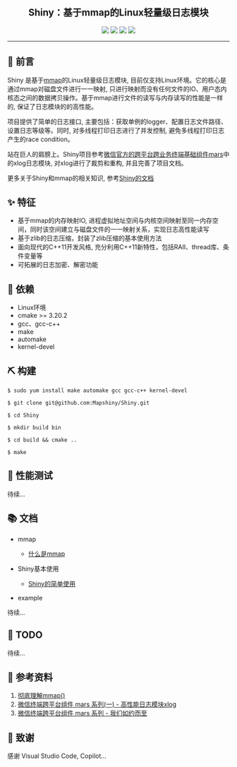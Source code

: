 <div align="center">


## Shiny：基于mmap的Linux轻量级日志模块

![](https://img.shields.io/badge/release-v1.0-blue.svg)
![](https://img.shields.io/badge/build-passing-green.svg)
![](https://img.shields.io/badge/dependencies-up%20to%20date-green.svg)
![](https://img.shields.io/badge/license-MIT-blue.svg)

</div>

-----

## 🐣 前言

Shiny 是基于[mmap](./docs/mmap.md)的Linux轻量级日志模块, 目前仅支持Linux环境。它的核心是通过mmap对磁盘文件进行一一映射, 只进行映射而没有任何文件的IO、用户态内核态之间的数据拷贝操作。基于mmap进行文件的读写与内存读写的性能是一样的, 保证了日志模块的的高性能。

项目提供了简单的日志接口, 主要包括：获取单例的logger、配置日志文件路径、设置日志等级等。同时, 对多线程打印日志进行了并发控制, 避免多线程打印日志产生的race condition。

站在巨人的肩膀上。Shiny项目参考[微信官方的跨平台跨业务终端基础组件mars](https://github.com/Tencent/mars)中的xlog日志模块, 对xlog进行了裁剪和重构, 并且完善了项目文档。

更多关于Shiny和mmap的相关知识, 参考[Shiny的文档](#docss)


## ✨ 特征

- 基于mmap的内存映射IO, 进程虚拟地址空间与内核空间映射至同一内存空间，同时该空间建立与磁盘文件的一一映射关系，实现日志高性能读写
- 基于zlib的日志压缩，封装了zlib压缩的基本使用方法
- 面向现代的C++11开发风格, 充分利用C++11新特性，包括RAII、thread库、条件变量等
- 可拓展的日志加密、解密功能

## 💎 依赖

- Linux环境
- cmake >= 3.20.2
- gcc、gcc-c++
- make
- automake
- kernel-devel

## ⛏️ 构建

```
$ sudo yum install make automake gcc gcc-c++ kernel-devel

$ git clone git@github.com:Mapshiny/Shiny.git

$ cd Shiny

$ mkdir build bin

$ cd build && cmake ..

$ make
```

## 🥇 性能测试

待续...


## 📚 <span id="docss">文档</span>

* mmap
  * [什么是mmap](./docs/mmap.md)

* Shiny基本使用
  * [Shiny的简单使用](./docs/shiny.md)
  
* example

待续...

## 📅 TODO

待续...

## 📀 参考资料

1. [彻底理解mmap()](https://blog.csdn.net/Holy_666/article/details/86532671)
2. [微信终端跨平台组件 mars 系列(一) - 高性能日志模块xlog](https://mp.weixin.qq.com/s/cnhuEodJGIbdodh0IxNeXQ)
3. [微信终端跨平台组件 mars 系列 - 我们如约而至](https://mp.weixin.qq.com/s/JVsVrKwJlOwoB3Rz0e17wQ)

## 🧧 致谢

感谢 Visual Studio Code, Copilot...

